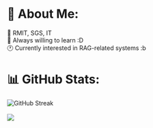 # 💫 About Me:


🏫 RMIT, SGS, IT<br>
🌱 Always willing to learn :D  
🕐 Currently interested in RAG-related systems :b


# 📊 GitHub Stats:

![GitHub Streak](https://streak-stats.demolab.com?user=klenathan&theme=one-dark-pro)<br/><br/>
![](https://github-readme-stats.vercel.app/api/top-langs/?username=klenathan&hide_border=false&include_all_commits=true&count_private=true&layout=compact&hide=Jupyter%20Notebook&theme=tokyonight)




